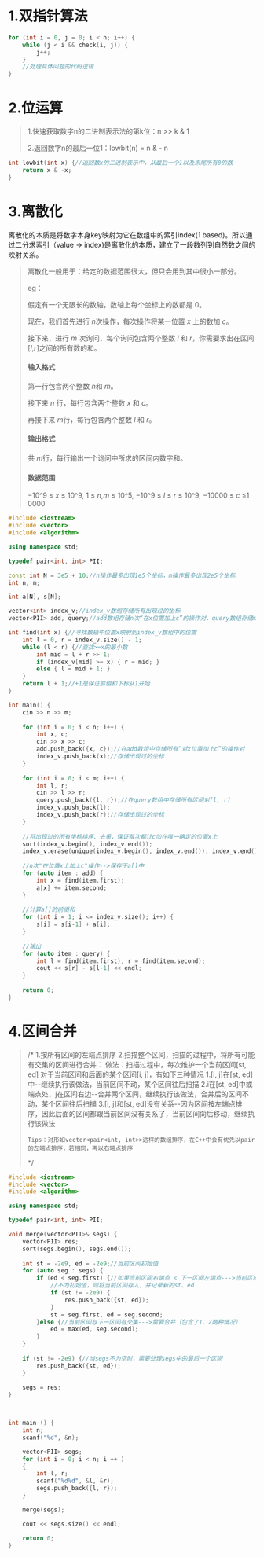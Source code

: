 # 1.双指针算法

```c++
for (int i = 0, j = 0; i < n; i++) {
    while (j < i && check(i, j)) {
        j++;
    }
    //处理具体问题的代码逻辑
}
```



# 2.位运算

> 1.快速获取数字n的二进制表示法的第k位：n >> k & 1
>
> 2.返回数字n的最后一位1：lowbit(n) = n & - n

```c++
int lowbit(int x) {//返回数x的二进制表示中，从最后一个1以及末尾所有0的数
	return x & -x;
}
```



# 3.离散化

离散化的本质是将数字本身key映射为它在数组中的索引index(1 based)。所以通过二分求索引（value -> index)是离散化的本质，建立了一段数列到自然数之间的映射关系。

> 离散化一般用于：给定的数据范围很大，但只会用到其中很小一部分。
>
> eg：
>
> 假定有一个无限长的数轴，数轴上每个坐标上的数都是 0。
>
> 现在，我们首先进行 *n*次操作，每次操作将某一位置 *x* 上的数加 *c*。
>
> 接下来，进行 *m* 次询问，每个询问包含两个整数 *l* 和 *r*，你需要求出在区间 [*l*,*r*]之间的所有数的和。
>
> #### 输入格式
>
> 第一行包含两个整数 *n*和 *m*。
>
> 接下来 *n* 行，每行包含两个整数 *x* 和 *c*。
>
> 再接下来 *m*行，每行包含两个整数 *l* 和 *r*。
>
> #### 输出格式
>
> 共 *m*行，每行输出一个询问中所求的区间内数字和。
>
> #### 数据范围
>
> −10^9 ≤ *x* ≤ 10^9,
> 1 ≤ *n*,*m* ≤ 10^5,
> −10^9 ≤ *l* ≤ *r* ≤ 10^9,
> −10000 ≤ *c* ≤1 0000

```c++
#include <iostream>
#include <vector>
#include <algorithm>

using namespace std;

typedef pair<int, int> PII;

const int N = 3e5 + 10;//n操作最多出现1e5个坐标，m操作最多出现2e5个坐标
int n, m;

int a[N], s[N];

vector<int> index_v;//index_v数组存储所有出现过的坐标
vector<PII> add, query;//add数组存储n次“在x位置加上c”的操作对，query数组存储m个[l, r]区间对

int find(int x) {//寻找数轴中位置x映射到index_v数组中的位置
    int l = 0, r = index_v.size() - 1;
    while (l < r) {//查找>=x的最小数
        int mid = l + r >> 1;
        if (index_v[mid] >= x) { r = mid; }
        else { l = mid + 1; }
    }
    return l + 1;//+1是保证前缀和下标从1开始
}

int main() {
    cin >> n >> m;
    
    for (int i = 0; i < n; i++) {
        int x, c;
        cin >> x >> c;
        add.push_back({x, c});//在add数组中存储所有“对x位置加上c”的操作对
        index_v.push_back(x);//存储出现过的坐标
    }
    
    for (int i = 0; i < m; i++) {
        int l, r;
        cin >> l >> r;
        query.push_back({l, r});//在query数组中存储所有区间对[l, r]
        index_v.push_back(l);
        index_v.push_back(r);//存储出现过的坐标
    }
    
    //将出现过的所有坐标排序、去重，保证每次都让c加在唯一确定的位置x上
    sort(index_v.begin(), index_v.end());
    index_v.erase(unique(index_v.begin(), index_v.end()), index_v.end());
    
    //n次"在位置x上加上c"操作-->保存于a[]中
    for (auto item : add) {
        int x = find(item.first);
        a[x] += item.second;
    }
    
    //计算a[]的前缀和
    for (int i = 1; i <= index_v.size(); i++) {
        s[i] = s[i-1] + a[i];
    }
    
    //输出
    for (auto item : query) {
        int l = find(item.first), r = find(item.second);
        cout << s[r] - s[l-1] << endl;
    }
    
    return 0;
}
```



# 4.区间合并

>   /*
>     1.按所有区间的左端点排序
>     2.扫描整个区间，扫描的过程中，将所有可能有交集的区间进行合并：
>         做法：扫描过程中，每次维护一个当前区间[st, ed]
>             对于当前区间和后面的某个区间[i, j]，有如下三种情况
>                 1.[i, j]在[st, ed]中--继续执行该做法，当前区间不动，某个区间往后扫描
>                 2.i在[st, ed]中或端点处，j在区间右边--合并两个区间，继续执行该做法，合并后的区间不动，某个区间往后扫描
>                 3.[i, j]和[st, ed]没有关系--因为区间按左端点排序，因此后面的区间都跟当前区间没有关系了，当前区间向后移动，继续执行该做法
>     
>     Tips：对形如vector<pair<int, int>>这样的数组排序，在C++中会有优先以pair的左端点排序，若相同，再以右端点排序
>  */

```c++
#include <iostream>
#include <vector>
#include <algorithm>

using namespace std;

typedef pair<int, int> PII; 

void merge(vector<PII>& segs) {
    vector<PII> res;
    sort(segs.begin(), segs.end());
    
    int st = -2e9, ed = -2e9;//当前区间初始值
    for (auto seg : segs) {
        if (ed < seg.first) {//如果当前区间右端点 < 下一区间左端点--->当前区间严格在下一区间左边
            //不为初始值，则将当前区间存入，并记录新的st、ed
            if (st != -2e9) {
                res.push_back({st, ed});
            }
            st = seg.first, ed = seg.second;
        }else {//当前区间与下一区间有交集--->需要合并（包含了1、2两种情况）
            ed = max(ed, seg.second);
        }
    }
    
    if (st != -2e9) {//当segs不为空时，需要处理segs中的最后一个区间
        res.push_back({st, ed});
    }
    
    segs = res;
}



int main () {
    int n;
    scanf("%d", &n);

    vector<PII> segs;
    for (int i = 0; i < n; i ++ )
    {
        int l, r;
        scanf("%d%d", &l, &r);
        segs.push_back({l, r});
    }

    merge(segs);

    cout << segs.size() << endl;

    return 0;
}
```

